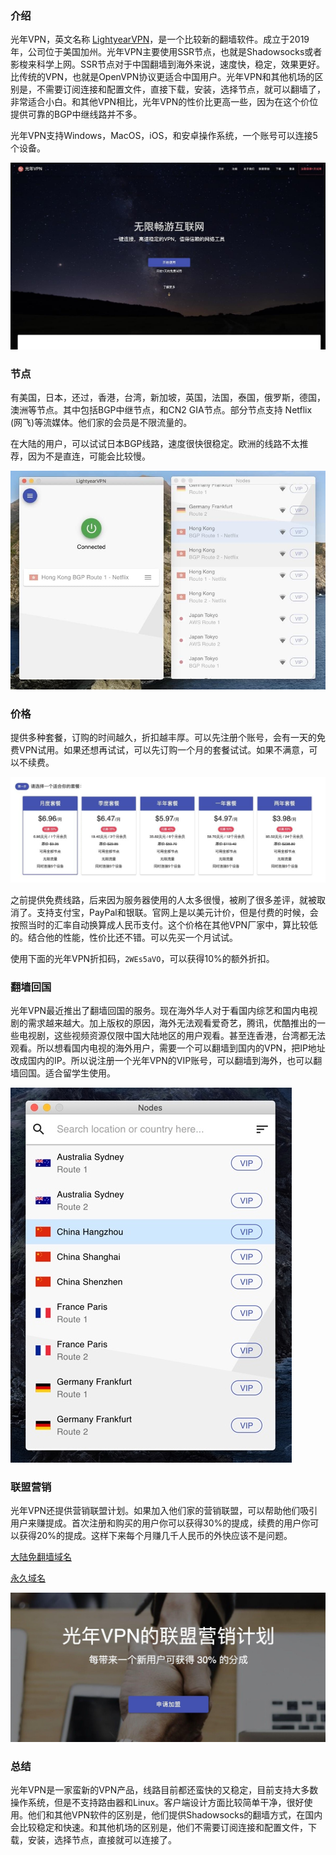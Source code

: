 
### 介绍 

光年VPN，英文名称 [LightyearVPN](http://lightyearapp.club)，是一个比较新的翻墙软件。成立于2019年，公司位于美国加州。光年VPN主要使用SSR节点，也就是Shadowsocks或者影梭来科学上网。SSR节点对于中国翻墙到海外来说，速度快，稳定，效果更好。比传统的VPN，也就是OpenVPN协议更适合中国用户。光年VPN和其他机场的区别是，不需要订阅连接和配置文件，直接下载，安装，选择节点，就可以翻墙了，非常适合小白。和其他VPN相比，光年VPN的性价比更高一些，因为在这个价位提供可靠的BGP中继线路并不多。

光年VPN支持Windows，MacOS，iOS，和安卓操作系统，一个账号可以连接5个设备。

![光年VPN](/assets/blog/lightyearvpn/home.jpg)

### 节点

有美国，日本，还过，香港，台湾，新加坡，英国，法国，泰国，俄罗斯，德国，澳洲等节点。其中包括BGP中继节点，和CN2 GIA节点。部分节点支持 Netflix (网飞)等流媒体。他们家的会员是不限流量的。

在大陆的用户，可以试试日本BGP线路，速度很快很稳定。欧洲的线路不太推荐，因为不是直连，可能会比较慢。

![光年VPN应用](/assets/blog/lightyearvpn/app.jpg)

### 价格

提供多种套餐，订购的时间越久，折扣越丰厚。可以先注册个账号，会有一天的免费VPN试用。如果还想再试试，可以先订购一个月的套餐试试。如果不满意，可以不续费。

![光年VPN计划](/assets/blog/lightyearvpn/plans.jpg)

之前提供免费线路，后来因为服务器使用的人太多很慢，被刷了很多差评，就被取消了。支持支付宝，PayPal和银联。官网上是以美元计价，但是付费的时候，会按照当时的汇率自动换算成人民币支付。这个价格在其他VPN厂家中，算比较低的。结合他的性能，性价比还不错。可以先买一个月试试。

使用下面的光年VPN折扣码，`2WEs5aVO`，可以获得10%的额外折扣。

### 翻墙回国

光年VPN最近推出了翻墙回国的服务。现在海外华人对于看国内综艺和国内电视剧的需求越来越大。加上版权的原因，海外无法观看爱奇艺，腾讯，优酷推出的一些电视剧，这些视频资源仅限中国大陆地区的用户观看。甚至连香港，台湾都无法观看。所以想看国内电视的海外用户，需要一个可以翻墙到国内的VPN，把IP地址改成国内的IP。所以说注册一个光年VPN的VIP账号，可以翻墙到海外，也可以翻墙回国。适合留学生使用。

![光年VPN翻墙回国](/assets/blog/lightyearvpn/lightyearvpn.jpg)

### 联盟营销

光年VPN还提供营销联盟计划。如果加入他们家的营销联盟，可以帮助他们吸引用户来赚提成。首次注册和购买的用户你可以获得30%的提成，续费的用户你可以获得20%的提成。这样下来每个月赚几千人民币的外快应该不是问题。

[大陆免翻墙域名](https://lightyearapp.club?invite_code=f1Oztx7WzFd)

[永久域名](http://lightyearvpn.com?invite_code=f1Oztx7WzFd)

![光年VPN联盟营销](/assets/blog/lightyearvpn/aff.jpg)

### 总结
光年VPN是一家蛮新的VPN产品，线路目前都还蛮快的又稳定，目前支持大多数操作系统，但是不支持路由器和Linux。客户端设计方面比较简单干净，很好使用。他们和其他VPN软件的区别是，他们提供Shadowsocks的翻墙方式，在国内会比较稳定和快速。和其他机场的区别是，他们不需要订阅连接和配置文件，下载，安装，选择节点，直接就可以连接了。

